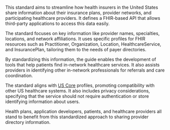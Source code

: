 This standard aims to streamline how health insurers in the United States share information about their insurance plans, provider networks, and participating healthcare providers. It defines a FHIR-based API that allows third-party applications to access this data easily.

The standard focuses on key information like provider names, specialties, locations, and network affiliations. It uses specific profiles for FHIR resources such as Practitioner, Organization, Location, HealthcareService, and InsurancePlan, tailoring them to the needs of payer directories.

By standardizing this information, the guide enables the development of tools that help patients find in-network healthcare services. It also assists providers in identifying other in-network professionals for referrals and care coordination.

The standard aligns with [US Core](https://build.fhir.org/ig/HL7/US-Core) profiles, promoting compatibility with other US healthcare systems. It also includes privacy considerations, specifying that the service should not require authentication or store identifying information about users.

Health plans, application developers, patients, and healthcare providers all stand to benefit from this standardized approach to sharing provider directory information.